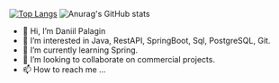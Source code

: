 
[![Top Langs](https://github-readme-stats.vercel.app/api/top-langs/?username=palagdan&layout=compact)](https://github.com/anuraghazra/github-readme-stats)
![Anurag's GitHub stats](https://github-readme-stats.vercel.app/api?username=palagdan=true&theme=gruvbox)
- 👋 Hi, I’m Daniil Palagin
- 👀 I’m interested in Java, RestAPI, SpringBoot, Sql, PostgreSQL,  Git.
- 🌱 I’m currently learning Spring.
- 💞️ I’m looking to collaborate on commercial projects.
- 📫 How to reach me ...

<!---
palagdan/palagdan is a ✨ special ✨ repository because its `README.md` (this file) appears on your GitHub profile.
You can click the Preview link to take a look at your changes.
--->
